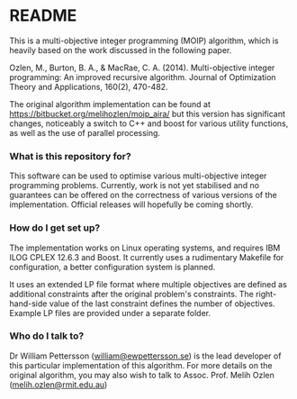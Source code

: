 # README #

This is a multi-objective integer programming (MOIP) algorithm, which is heavily based on the work discussed in the following paper.

Ozlen, M., Burton, B. A., & MacRae, C. A. (2014). Multi-objective integer programming: An improved recursive algorithm. Journal of Optimization Theory and Applications, 160(2), 470-482.

The original algorithm implementation can be found at https://bitbucket.org/melihozlen/moip_aira/ but this version has significant changes, noticeably a switch to C++ and boost for various utility functions, as well as the use of parallel processing.

### What is this repository for? ###

This software can be used to optimise various multi-objective integer programming problems. Currently, work is not yet stabilised and no guarantees can be offered on the correctness of various versions of the implementation. Official releases will hopefully be coming shortly.

### How do I get set up? ###

The implementation works on Linux operating systems, and requires IBM ILOG CPLEX 12.6.3 and Boost. It currently uses a rudimentary Makefile for configuration, a better configuration system is planned.

It uses an extended LP file format where multiple objectives are defined as additional constraints after the original problem's constraints. The right-hand-side value of the last constraint defines the number of objectives. Example LP files are provided under a  separate folder.

### Who do I talk to? ###

Dr William Pettersson (william@ewpettersson.se) is the lead developer of this particular implementation of this algorithm. For more details on the original algorithm, you may also wish to talk to Assoc. Prof. Melih Ozlen (melih.ozlen@rmit.edu.au)
